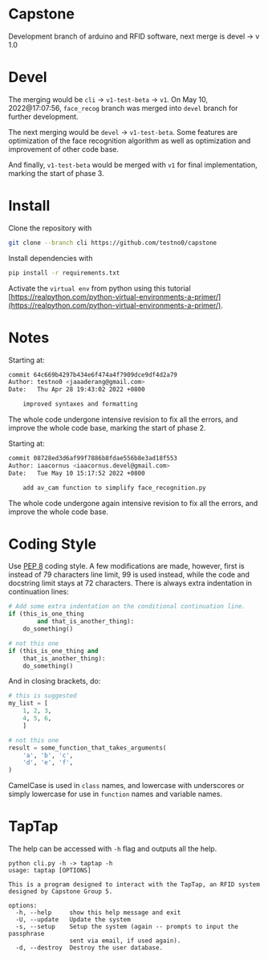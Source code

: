 # Capstone

Development branch of arduino and RFID software, next merge is devel -> v 1.0

# Devel

The merging would be `cli` -> `v1-test-beta` -> `v1`. On May 10, 2022@17:07:56, `face_recog` branch was merged into `devel` branch for further development.

The next merging would be `devel` -> `v1-test-beta`. Some features are optimization of the face recognition algorithm as well as optimization and improvement of other code base.

And finally, `v1-test-beta` would be merged with `v1` for final implementation, marking the start of phase 3.

# Install

Clone the repository with

```bash
git clone --branch cli https://github.com/testno0/capstone
```

Install dependencies with

```bash
pip install -r requirements.txt
```

Activate the `virtual env` from python using this tutorial [https://realpython.com/python-virtual-environments-a-primer/](https://realpython.com/python-virtual-environments-a-primer/).

# Notes
Starting at:

```bash
commit 64c669b4297b434e6f474a4f7909dce9df4d2a79
Author: testno0 <jaaaderang@gmail.com>
Date:   Thu Apr 28 19:43:02 2022 +0800

    improved syntaxes and formatting
```

The whole code undergone intensive revision to fix all the errors, and improve the whole code base, marking the start of phase 2.

Starting at:

```bash
commit 08728ed3d6af99f7886b8fdae556b8e3ad18f553
Author: iaacornus <iaacornus.devel@gmail.com>
Date:   Tue May 10 15:17:52 2022 +0800

    add av_cam function to simplify face_recognition.py
```

The whole code undergone again intensive revision to fix all the errors, and improve the whole code base.

# Coding Style

Use [PEP 8](https://peps.python.org/pep-0008/) coding style. A few modifications are made, however, first is instead of 79 characters line limit, 99 is used instead, while the code and docstring limit stays at 72 characters. There is always extra indentation in continuation lines:

```python
# Add some extra indentation on the conditional continuation line.
if (this_is_one_thing
        and that_is_another_thing):
    do_something()

# not this one
if (this_is_one_thing and
    that_is_another_thing):
    do_something()
```

And in closing brackets, do:

```python
# this is suggested
my_list = [
    1, 2, 3,
    4, 5, 6,
    ]

# not this one
result = some_function_that_takes_arguments(
    'a', 'b', 'c',
    'd', 'e', 'f',
)
```

CamelCase is used in `class` names, and lowercase with underscores or simply lowercase for use in `function` names and variable names.

# TapTap

The help can be accessed with `-h` flag and outputs all the help.

```
python cli.py -h -> taptap -h
usage: taptap [OPTIONS]

This is a program designed to interact with the TapTap, an RFID system
designed by Capstone Group 5.

options:
  -h, --help     show this help message and exit
  -U, --update   Update the system
  -s, --setup    Setup the system (again -- prompts to input the passphrase
                 sent via email, if used again).
  -d, --destroy  Destroy the user database.
```
